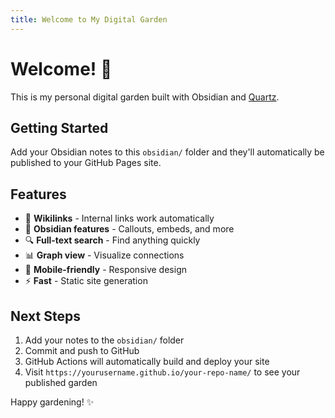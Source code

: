 ```yaml
---
title: Welcome to My Digital Garden
---
```


# Welcome! 🌱

This is my personal digital garden built with Obsidian and [Quartz](https://quartz.jzhao.xyz/).

## Getting Started

Add your Obsidian notes to this `obsidian/` folder and they'll automatically be published to your GitHub Pages site.

## Features

- 🔗 **Wikilinks** - Internal links work automatically
- 🎨 **Obsidian features** - Callouts, embeds, and more
- 🔍 **Full-text search** - Find anything quickly
- 📊 **Graph view** - Visualize connections
- 📱 **Mobile-friendly** - Responsive design
- ⚡ **Fast** - Static site generation

## Next Steps

1. Add your notes to the `obsidian/` folder
2. Commit and push to GitHub
3. GitHub Actions will automatically build and deploy your site
4. Visit `https://yourusername.github.io/your-repo-name/` to see your published garden

Happy gardening! ✨
